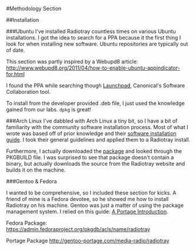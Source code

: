#Methodology Section

##Installation


###Ubuntu
I've installed Radiotray countless times on various Ubuntu installations. I got the idea to search for a PPA because it the first thing I look for when installing new software. Ubuntu repositories are typically out of date.

This section was partly inspired by a Webupd8 article:
<http://www.webupd8.org/2011/04/how-to-enable-ubuntu-appindicator-for.html>

I found the PPA while searching though [Launchpad](http://launchpad.net), Canonical's Software Collaboration tool.

To install from the developer provided .deb file, I just used the knowledge gained from our labs. `dpkg` is great!


###Arch Linux
I've dabbled with Arch Linux a tiny bit, so I have a bit of familiarity with the community software installation process. Most of what I wrote was based off of prior knowledge and their [software installation guide](https://wiki.archlinux.org/index.php/AUR_User_Guidelines). I took their general guidelines and applied them to a Radiotray install.

Furthermore, I actually downloaded the [package](https://aur.archlinux.org/packages/radiotray/) and looked through the PKGBUILD file. I was surprised to see that package doesn't contain a binary, but actually downloads the source from the Radiotray website and builds it on the machine.

###Gentoo & Fedora

I wanted to be comprehensive, so I included these section for kicks. A friend of mine is a Fedora devotee, so he showed me how to install Radiotray on his machine. Gentoo was just a matter of using the package management system. I relied on this guide: [A Portage Introduction](http://www.gentoo.org/doc/en/handbook/handbook-x86.xml?part=2&chap=1).

Fedora Package:
  <https://admin.fedoraproject.org/pkgdb/acls/name/radiotray>

Portage Package
  <http://gentoo-portage.com/media-radio/radiotray>
